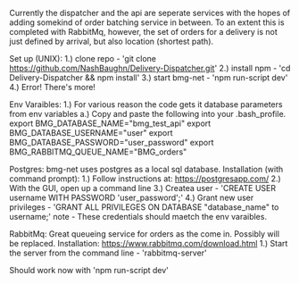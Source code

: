 Currently the dispatcher and the api are seperate services with the hopes 
of adding somekind of order batching service in between. To an extent this 
is completed with RabbitMq, however, the set of orders for a delivery is
not just defined by arrival, but also location (shortest path). 

Set up (UNIX):
	1.) clone repo  - 'git clone https://github.com/NashBaughn/Delivery-Dispatcher.git'
	2.) install npm - 'cd Delivery-Dispatcher && npm install'
	3.) start bmg-net - 'npm run-script dev'
	4.) Error! There's more!

Env Varaibles:
	1.) For various reason the code gets it database parameters from env variables
		a.) Copy and paste the following into your .bash_profile. 
			export BMG_DATABASE_NAME="bmg_test_api"
			export BMG_DATABASE_USERNAME="user"
			export BMG_DATABASE_PASSWORD="user_password"
			export BMG_RABBITMQ_QUEUE_NAME="BMG_orders"

Postgres:
	bmg-net uses postgres as a local sql database. 
	Installation (with command prompt):
		1.) Follow instructions at: https://postgresapp.com/
		2.) With the GUI, open up a command line
		3.) Createa user - 'CREATE USER username WITH PASSWORD 'user_password';'
		4.) Grant new user privileges - 'GRANT ALL PRIVILEGES ON DATABASE "database_name" to username;'
			note - These credentials should maetch the env varaibles. 

RabbitMq:
	Great queueing service for orders as the come in. Possibly will be replaced.
	Installation: https://www.rabbitmq.com/download.html
		1.) Start the server from the command line - 'rabbitmq-server'


Should work now with 'npm run-script dev'


